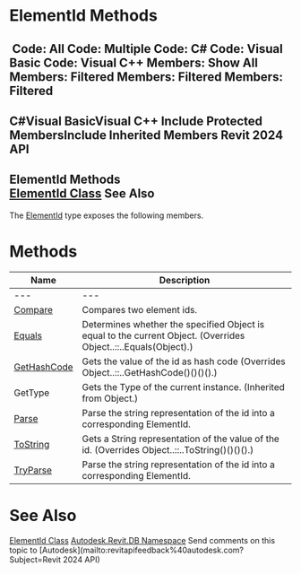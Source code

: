 # ElementId Methods

﻿
 Code: All Code: Multiple Code: C# Code: Visual Basic Code: Visual C++  Members: Show All Members: Filtered Members: Filtered Members: Filtered   
---  
C#Visual BasicVisual C++
Include Protected MembersInclude Inherited Members
Revit 2024 API  
---  
ElementId Methods  
[ElementId Class](44f3f7b1-3229-3404-93c9-dc5e70337dd6.md "ElementId Class") See Also  
---  
The [ElementId](44f3f7b1-3229-3404-93c9-dc5e70337dd6.md "ElementId Class") type exposes the following members.
# Methods
| Name | Description |
| --- | --- |
| --- | --- | --- |
| [Compare](697d29f7-4d22-b576-9abc-fbe64803737a.md "Compare Method") | Compares two element ids. |
| [Equals](a5f86bdf-84d9-cc34-7d80-93acf4f5955b.md "Equals Method") | Determines whether the specified Object is equal to the current Object.  (Overrides Object..::..Equals(Object).) |
| [GetHashCode](64b122ce-0c09-ccd4-213d-b06ab6ee7748.md "GetHashCode Method") | Gets the value of the id as hash code  (Overrides Object..::..GetHashCode()()()().) |
| GetType | Gets the Type of the current instance. (Inherited from Object.) |
| [Parse](aa22f1f3-4e78-ebd0-705f-084dd1a54eac.md "Parse Method") | Parse the string representation of the id into a corresponding ElementId. |
| [ToString](db92e345-5a0e-fbad-892a-bea2bd9de941.md "ToString Method") | Gets a String representation of the value of the id.  (Overrides Object..::..ToString()()()().) |
| [TryParse](7b254b04-e251-ea50-3678-4b530009c1b0.md "TryParse Method") | Parse the string representation of the id into a corresponding ElementId. |

# See Also
[ElementId Class](44f3f7b1-3229-3404-93c9-dc5e70337dd6.md "ElementId Class")
[Autodesk.Revit.DB Namespace](87546ba7-461b-c646-cbb1-2cb8f5bff8b2.md "Autodesk.Revit.DB Namespace")
Send comments on this topic to [Autodesk](mailto:revitapifeedback%40autodesk.com?Subject=Revit 2024 API)